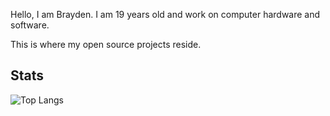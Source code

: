 Hello, I am Brayden. I am 19 years old and work on computer hardware and software.  

This is where my open source projects reside.

## Stats

![Top Langs](https://github-readme-stats.vercel.app/api/top-langs/?username=ctcl-bregis&size_weight=1&count_weight=0&theme=transparent&langs_count=5)
